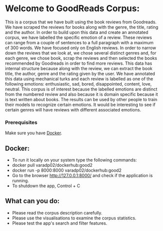 # Welcome to GoodReads Corpus:

This is a corpus that we have built using the book reviews from Goodreads. We have scraped the reviews for books along with the genre, the title, rating and the author. In order to build upon this data and create an annotated corpus, we have labelled the specific emotion of a review. These reviews can range from a couple of sentences to a full paragraph with a maximum of 300 words. We have focused only on English reviews. In order to narrow down the reviews that we look at, we chose several distinct genres and, for each genre, we chose book, scrap the reviews and then selected the books recommended by Goodreads in order to find more reviews. This data has internal structure because along with the review, we can extract the book title, the author, genre and the rating given by the user. We have annotated this data using mechanical turks and each review is labelled as one of the following emotions: enthusiastic, sad, bored, disappointed, content, love, neutral. This corpus is of interest because the labelled emotions are distinct from the numbered review and also because it is domain specific because it is text written about books. The results can be used by other people to train their models to recognize certain emotions. It would be interesting to see if certain genres will have reviews with different associated emotions.

### Prerequisites

Make sure you have [Docker](https://docs.docker.com/get-docker/).

## Docker:
- To run it locally on your system type the following commands:
- docker pull varadp02/dockerhub:good2
- docker run -p 8000:8000 varadp02/dockerhub:good2
- Go to the browser http://127.0.0.1:8000/ and check if the application is running.
- To shutdown the app, Control + C

## What can you do:
- Please read the corpus description carefully. 
- Please use the visualisations to examine the corpus statistics. 
- Please test the app's search  and filter features.
